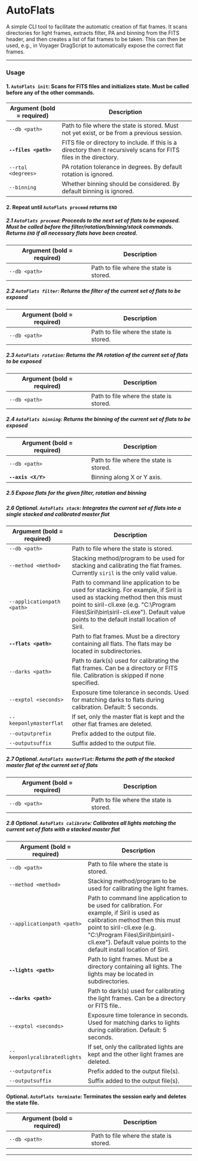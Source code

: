 
# AutoFlats
A simple CLI tool to facilitate the automatic creation of flat frames. It scans directories for light frames, extracts filter, PA and binning from the FITS header, and then creates a list of flat frames to be taken. This can then be used, e.g., in Voyager DragScript to automatically expose the correct flat frames.

---
### Usage

#### 1. `AutoFlats init`: Scans for FITS files and initializes state. Must be called before any of the other commands.
| Argument (bold = required) | Description                   |
|----------------------------|-------------------------------|
|`--db <path>` | Path to file where the state is stored. Must not yet exist, or be from a previous session. |
|<b>`--files <path>`</b> | FITS file or directory to include. If this is a directory then it recursively scans for FITS files in the directory. |
|`--rtol <degrees>`          | PA rotation tolerance in degrees. By default rotation is ignored. |
|`--binning`       | Whether binning should be considered. By default binning is ignored. |

#### 2. Repeat until `AutoFlats proceed` returns `END`
##### 2.1 `AutoFlats proceed`: Proceeds to the next set of flats to be exposed. Must be called before the filter/rotation/binning/stack commands. Returns `END` if all necessary flats have been created.
| Argument (bold = required) | Description                   |
|----------------------------|-------------------------------|
|`--db <path>` | Path to file where the state is stored. |
##### 2.2 `AutoFlats filter`: Returns the filter of the current set of flats to be exposed
| Argument (bold = required) | Description                   |
|----------------------------|-------------------------------|
|`--db <path>` | Path to file where the state is stored. |
##### 2.3 `AutoFlats rotation`: Returns the PA rotation of the current set of flats to be exposed
| Argument (bold = required) | Description                   |
|----------------------------|-------------------------------|
|`--db <path>` | Path to file where the state is stored. |
##### 2.4 `AutoFlats binning`: Returns the binning of the current set of flats to be exposed
| Argument (bold = required) | Description                   |
|----------------------------|-------------------------------|
|`--db <path>` | Path to file where the state is stored. |
|<b>`--axis <X/Y>`</b> | Binning along X or Y axis. |
##### 2.5 Expose flats for the given filter, rotation and binning
##### 2.6 Optional. `AutoFlats stack`: Integrates the current set of flats into a single stacked and calibrated master flat
| Argument (bold = required) | Description                   |
|----------------------------|-------------------------------|
|`--db <path>` | Path to file where the state is stored. |
|`--method <method>` | Stacking method/program to be used for stacking and calibrating the flat frames. Currently `siril` is the only valid value. |
|`--applicationpath <path>` | Path to command line application to be used for stacking. For example, if Siril is used as stacking method then this must point to siril-cli.exe (e.g. \"C:\\Program Files\\Siril\\bin\\siril-cli.exe\"). Default value points to the default install location of Siril. |
|<b>`--flats <path>`</b> | Path to flat frames. Must be a directory containing all flats. The flats may be located in subdirectories. |
|`--darks <path>` | Path to dark(s) used for calibrating the flat frames. Can be a directory or FITS file. Calibration is skipped if none specified. |
|`--exptol <seconds>` | Exposure time tolerance in seconds. Used for matching darks to flats during calibration. Default: 5 seconds. |
|`--keeponlymasterflat` | If set, only the master flat is kept and the other flat frames are deleted. |
|`--outputprefix` | Prefix added to the output file. |
|`--outputsuffix` | Suffix added to the output file. |
##### 2.7 Optional. `AutoFlats masterFlat`: Returns the path of the stacked master flat of the current set of flats
| Argument (bold = required) | Description                   |
|----------------------------|-------------------------------|
|`--db <path>` | Path to file where the state is stored. |
##### 2.8 Optional. `AutoFlats calibrate`: Calibrates all lights matching the current set of flats with a stacked master flat
| Argument (bold = required) | Description                   |
|----------------------------|-------------------------------|
|`--db <path>` | Path to file where the state is stored. |
|`--method <method>` | Stacking method/program to be used for calibrating the light frames. |
|`--applicationpath <path>` | Path to command line application to be used for calibration. For example, if Siril is used as calibration method then this must point to siril-cli.exe (e.g. \"C:\\Program Files\\Siril\\bin\\siril-cli.exe\"). Default value points to the default install location of Siril. |
|<b>`--lights <path>`</b> | Path to light frames. Must be a directory containing all lights. The lights may be located in subdirectories. |
|<b>`--darks <path>`</b> | Path to dark(s) used for calibrating the light frames. Can be a directory or FITS file.. |
|`--exptol <seconds>` | Exposure time tolerance in seconds. Used for matching darks to lights during calibration. Default: 5 seconds. |
|`--keeponlycalibratedlights` | If set, only the calibrated lights are kept and the other light frames are deleted. |
|`--outputprefix` | Prefix added to the output file(s). |
|`--outputsuffix` | Suffix added to the output file(s). |

#### Optional. `AutoFlats terminate`: Terminates the session early and deletes the state file.
| Argument (bold = required) | Description                   |
|----------------------------|-------------------------------|
|`--db <path>` | Path to file where the state is stored. |
---
